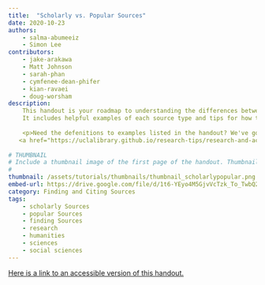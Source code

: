 ```yaml
---
title:  "Scholarly vs. Popular Sources"
date: 2020-10-23
authors:
    - salma-abumeeiz
    - Simon Lee 
contributors:
    - jake-arakawa 
    - Matt Johnson 
    - sarah-phan
    - cymfenee-dean-phifer
    - kian-ravaei
    - doug-worsham 
description:
    This handout is your roadmap to understanding the differences between scholarly and popular sources!
    It includes helpful examples of each source type and tips for how to distinguish between the two within library databases.
    
    <p>Need the defenitions to examples listed in the handout? We've got you covered! Check out our
   <a href="https://uclalibrary.github.io/research-tips/research-and-academics-glossary/">Research and Academic Glossary</a>!</p>
    
# THUMBNAIL
# Include a thumbnail image of the first page of the handout. Thumbnails for handouts go in /assets/handouts/thumbnails/...
#
thumbnail: /assets/tutorials/thumbnails/thumbnail_scholarlypopular.png
embed-url: https://drive.google.com/file/d/1t6-YEyo4M5GjvVcTzk_To_TwbQ20sQLy/preview 
category: Finding and Citing Sources
tags:
    - scholarly Sources
    - popular Sources
    - finding Sources
    - research
    - humanities
    - sciences
    - social sciences
---
```


<p style="margin-bottom:"5 px;">
  <a href="https://drive.google.com/file/d/1PgXt4vmEnhjD0V2X01GleAMVD_ZwVm6w/view?usp=sharing">Here is a link to an accessible version of this handout.</a>
</p>

